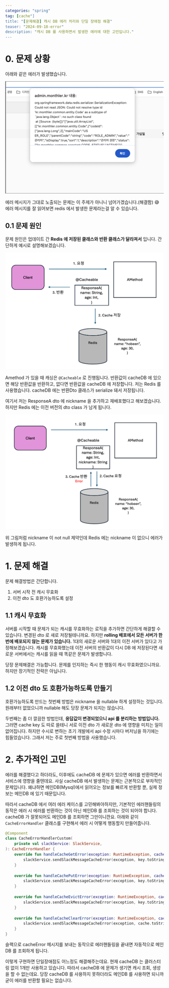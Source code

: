 ```yaml
---
categories: "spring"
tag: [cache"]
title: "[문제해결] 캐시 DB 에러 처리와 단일 장애점 해결"
teaser: "2024-09-18-error"
description: "캐시 DB 를 사용하면서 발생한 에러에 대한 고민입니다."
---
```


# 0. 문제 상황

아래와 같은 에러가 발생했습니다.

![image-20240918221826943](../../images/2024-09-18-cache/image-20240918221826943.png)

에러 메시지가 그대로 노출되는 문제는 이 주제가 아니니 넘어가겠습니다.(해결함) 😅 에러 메시지를 잘 읽어보면 redis 에서 발생한 문제라는걸 알 수 있습니다.

## 0.1 문제 원인

문제 원인은 업데이트 간 **Redis 에 저장된 클래스와 반환 클래스가 달라져서** 입니다. 간단하게 예시로 설명해보겠습니다.

![image-20240918224015852](../../images/2024-09-18-cache/image-20240918224015852.png)

Amethod 가 있을 때 캐싱은 `@Cacheable` 로 진행됩니다. 반환값이 cacheDB 에 있으면 해당 반환값을 반환하고, 없다면 반환값을 cacheDB 에 저장합니다. 저는 Redis 를 사용했습니다. cacheDB 에는 반환Dto 클래스가 serialize 돼서 저장됩니다.

여기서 저는 ResponseA dto 에 nickname 을 추가하고 재배포했다고 해보겠습니다. 하지만 Redis 에는 이전 버전의 dto class 가 남게 됩니다.

![image-20240918224928536](../../images/2024-09-18-cache/image-20240918224928536.png)

위 그림처럼 nickname 이 not null 제약인데 Redis 에는 nickname 이 없으니 에러가 발생하게 됩니다.

# 1. 문제 해결

문제 해결방법은 간단합니다.

1. 서버 시작 전 캐시 무효화
2. 이전 dto 도 호환가능하도록 설정

## 1.1 캐시 무효화

 서버를 시작할 때 문제가 되는 캐시를 무효화하는 로직을 추가하면 간단하게 해결할 수 있습니다. 변경된 dto 로 새로 저장될테니까요. 하지만 **rolling 배포에서 모든 서버가 한번에 배포되지 않는 문제가 있습니다.** 1대의 새로운 서버와 1대의 이전 서버가 있다고 가정해보겠습니다. 캐시를 무효화했는데 이전 서버의 반환값이 다시 DB 에 저장된다면 새로운 서버에서는 캐시를 읽을 때 똑같은 문제가 발생합니다.

당장 문제해결은 가능합니다. 문제를 인지하는 즉시 한 행동이 캐시 무효화였으니까요. 하지만 장기적인 전략은 아닙니다.

## 1.2 이전 dto 도 호환가능하도록 만들기

호환가능하도록 만드는 첫번째 방법은 nickname 을 nullable 하게 설정하는 것입니다. 원래부터 없었으니까 nullable 해도 당장 문제가 되지는 않습니다.

두번째는 좀 더 깔끔한 방법인데, **응답값이 변경되었으니 api 를 분리하는 방법입니다.** 그러면 cache key 도 따로 쓸테니 서로 이전 dto 가 새로운 dto 에 영향을 미치는 일이 없어집니다. 하지만 수시로 변하는 초기 개발에서 api 수정 시마다 버저닝을 하기에는 힘들었습니다. 그래서 저는 주로 첫번째 방법을 사용했습니다.

# 2. 추가적인 고민

 에러를 해결했다고 하더라도, 이후에도 cacheDB 에 문제가 있으면 에러를 반환하면서 서비스에 영향을 줄텐데요. 사실 cacheDB 에서 발생하는 문제는 근본적으로 부차적인 문제입니다. 왜냐하면 메인DB(Mysql)에서 읽어오는 정보를 빠르게 반환할 뿐, 실제 정보는 메인DB 에 있기 때문입니다.

 따라서 cacheDB 에서 여러 에러 케이스를 고민해봐야하지만, 기본적인 에러핸들링의 동작은 에러 시 에러를 반환하는 것이 아닌 메인DB 를 조회하는 것이 되어야 합니다. cacheDB 가 잘못되어도 메인DB 를 조회하면 그만이니깐요. 아래와 같이 `CacheErrorHandler` 클래스를 구현해서 에러 시 어떻게 행동할지 만들어줍니다.

```kotlin
@Component
class CacheErrorHandlerCustom(
    private val slackService: SlackService,
): CacheErrorHandler {
    override fun handleCacheGetError(exception: RuntimeException, cache: Cache, key: Any) {
        slackService.sendSlackMessageCacheError(exception, key.toString())
    }

    override fun handleCachePutError(exception: RuntimeException, cache: Cache, key: Any, value: Any?) {
        slackService.sendSlackMessageCacheError(exception, key.toString())
    }

    override fun handleCacheEvictError(exception: RuntimeException, cache: Cache, key: Any) {
        slackService.sendSlackMessageCacheError(exception, key.toString())
    }

    override fun handleCacheClearError(exception: RuntimeException, cache: Cache) {
        slackService.sendSlackMessageCacheError(exception, cache.toString())
    }
}
```

슬랙으로 cacheError 메시지를 보내는 동작으로 에러핸들링을 끝내면 자동적으로 메인DB 를 조회하게 됩니다.

이렇게 구현하면 단일장애점도 어느정도 해결해주는데요. 현재 cacheDB 는 클러스터링 없이 1개만 사용하고 있습니다. 따라서 cacheDB 에 문제가 생기면 캐시 조회, 생성을 할 수 없는데요. 당장 cacheDB 를 사용하지 못하더라도 메인DB 를 사용하면 되니까 굳이 에러를 반환할 필요는 없습니다.